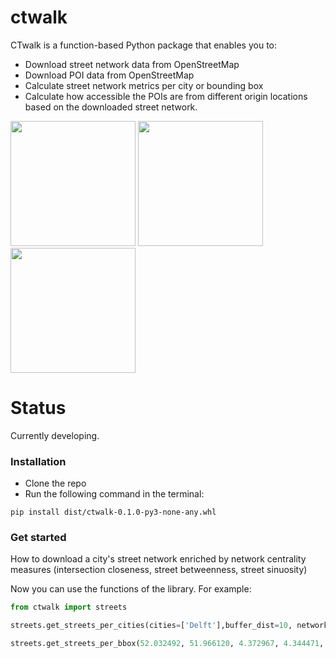 # ctwalk
CTwalk is a function-based Python package that enables  you to:
* Download street network data from OpenStreetMap
* Download POI data from OpenStreetMap
* Calculate  street network metrics per city or bounding box
* Calculate how accessible the POIs are from different origin locations based on the downloaded street network.

<p float="left">
    <img src="https://github.com/MiliasV/ctwalk/blob/main/img/amsterdam_sin.png" width="200" height="200">
    <img src="https://github.com/MiliasV/ctwalk/blob/main/img/barc_clos.png" width="200" height="200">
    <img src="https://github.com/MiliasV/ctwalk/blob/main/img/helsinki_betw.png" width="200" height="200">
</p>

# Status
Currently developing.
### Installation

* Clone the repo
* Run the following command in the terminal:

```
pip install dist/ctwalk-0.1.0-py3-none-any.whl
```

### Get started
How to download a city's street network enriched by network centrality measures (intersection closeness, street betweenness, street sinuosity)



Now you can use the functions of the library.
For example:

```Python
from ctwalk import streets

streets.get_streets_per_cities(cities=['Delft'],buffer_dist=10, network_type='drive', intersection_clos=False,  street_betw=False, street_sin=False)

streets.get_streets_per_bbox(52.032492, 51.966120, 4.372967, 4.344471, network_type='drive', output_folder='.',intersection_clos=False, street_betw=True, street_sin=False, retain_all=True)
```
